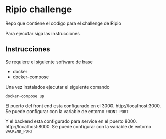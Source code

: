 # Ripio challenge

Repo que contiene el codigo para el challenge de Ripio

Para ejecutar siga las instrucciones

## Instrucciones

Se requiere el siguiente software de base

- docker
- docker-compose

Una vez instalados ejecutar el siguiente comando

``` bash
docker-compose up
```

El puerto del front end esta configurado en el 3000. http://localhost:3000.
Se puede configurar con la variable de entorno `FRONT_PORT`


Y el backend esta configurado para service en el puerto 8000. http://localhost:8000.
Se puede configurar con la variable de entorno `BACKEND_PORT`